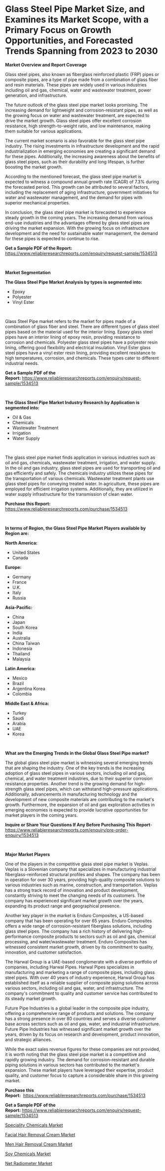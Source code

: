 <p><h1>Glass Steel Pipe Market Size, and Examines its Market Scope, with a Primary Focus on Growth Opportunities, and Forecasted Trends Spanning from 2023 to 2030</h1></p><p><strong>Market Overview and Report Coverage</strong></p>
<p><p>Glass steel pipes, also known as fiberglass reinforced plastic (FRP) pipes or composite pipes, are a type of pipe made from a combination of glass fiber and resin materials. These pipes are widely used in various industries including oil and gas, chemical, water and wastewater treatment, power generation, and infrastructure.</p><p>The future outlook of the glass steel pipe market looks promising. The increasing demand for lightweight and corrosion-resistant pipes, as well as the growing focus on water and wastewater treatment, are expected to drive the market growth. Glass steel pipes offer excellent corrosion resistance, high strength-to-weight ratio, and low maintenance, making them suitable for various applications.</p><p>The current market scenario is also favorable for the glass steel pipe industry. The rising investments in infrastructure development and the rapid industrialization in emerging economies are creating a significant demand for these pipes. Additionally, the increasing awareness about the benefits of glass steel pipes, such as their durability and long lifespan, is further boosting the market growth.</p><p>According to the mentioned forecast, the glass steel pipe market is expected to witness a compound annual growth rate (CAGR) of 7.3% during the forecasted period. This growth can be attributed to several factors, including the replacement of aging infrastructure, government initiatives for water and wastewater management, and the demand for pipes with superior mechanical properties.</p><p>In conclusion, the glass steel pipe market is forecasted to experience steady growth in the coming years. The increasing demand from various end-use industries and the advantages offered by glass steel pipes are driving the market expansion. With the growing focus on infrastructure development and the need for sustainable water management, the demand for these pipes is expected to continue to rise.</p></p>
<p><strong>Get a Sample PDF of the Report:</strong> <a href="https://www.reliableresearchreports.com/enquiry/request-sample/1534513">https://www.reliableresearchreports.com/enquiry/request-sample/1534513</a></p>
<p>&nbsp;</p>
<p><strong>Market Segmentation</strong></p>
<p><strong>The Glass Steel Pipe Market Analysis by types is segmented into:</strong></p>
<p><ul><li>Epoxy</li><li>Polyester</li><li>Vinyl Ester</li></ul></p>
<p>&nbsp;</p>
<p><p>Glass Steel Pipe market refers to the market for pipes made of a combination of glass fiber and steel. There are different types of glass steel pipes based on the material used for the interior lining. Epoxy glass steel pipes have an interior lining of epoxy resin, providing resistance to corrosion and chemicals. Polyester glass steel pipes have a polyester resin lining, offering good flexibility and electrical insulation. Vinyl Ester glass steel pipes have a vinyl ester resin lining, providing excellent resistance to high temperatures, corrosion, and chemicals. These types cater to different industrial needs.</p></p>
<p><strong>Get a Sample PDF of the Report:</strong>&nbsp;<a href="https://www.reliableresearchreports.com/enquiry/request-sample/1534513">https://www.reliableresearchreports.com/enquiry/request-sample/1534513</a></p>
<p>&nbsp;</p>
<p><strong>The Glass Steel Pipe Market Industry Research by Application is segmented into:</strong></p>
<p><ul><li>Oil & Gas</li><li>Chemicals</li><li>Wastewater Treatment</li><li>Irrigation</li><li>Water Supply</li></ul></p>
<p>&nbsp;</p>
<p><p>The glass steel pipe market finds application in various industries such as oil and gas, chemicals, wastewater treatment, irrigation, and water supply. In the oil and gas industry, glass steel pipes are used for transporting oil and gas efficiently and safely. The chemicals industry utilizes these pipes for the transportation of various chemicals. Wastewater treatment plants use glass steel pipes for conveying treated water. In agriculture, these pipes are employed for efficient irrigation systems. Additionally, they are utilized in water supply infrastructure for the transmission of clean water.</p></p>
<p><strong>Purchase this Report:</strong>&nbsp; <a href="https://www.reliableresearchreports.com/purchase/1534513">https://www.reliableresearchreports.com/purchase/1534513</a></p>
<p>&nbsp;</p>
<p><strong>In terms of Region, the Glass Steel Pipe Market Players available by Region are:</strong></p>
<p>
    <p> <strong> North America: </strong>
        <ul>
            <li>United States</li>
            <li>Canada</li>
        </ul>
        </p> 
    <p> <strong> Europe: </strong>
        <ul>
            <li>Germany</li>
            <li>France</li>
            <li>U.K.</li>
            <li>Italy</li>
            <li>Russia</li>
        </ul>
        </p> 
    <p> <strong> Asia-Pacific: </strong>
        <ul>
            <li>China</li>
            <li>Japan</li>
            <li>South Korea</li>
            <li>India</li>
            <li>Australia</li>
            <li>China Taiwan</li>
            <li>Indonesia</li>
            <li>Thailand</li>
            <li>Malaysia</li>
        </ul>
        </p> 
    <p> <strong> Latin America: </strong>
        <ul>
            <li>Mexico</li>
            <li>Brazil</li>
            <li>Argentina Korea</li>
            <li>Colombia</li>
        </ul>
        </p> 
    <p> <strong> Middle East & Africa: </strong>
        <ul>
            <li>Turkey</li>
            <li>Saudi</li>
            <li>Arabia</li>
            <li>UAE</li>
            <li>Korea</li>
        </ul>
    </p>
    </p>
<p>&nbsp;</p>
<p><strong>What are the Emerging Trends in the Global Glass Steel Pipe market?</strong></p>
<p><p>The global glass steel pipe market is witnessing several emerging trends that are shaping the industry. One of the key trends is the increasing adoption of glass steel pipes in various sectors, including oil and gas, chemical, and water treatment industries, due to their superior corrosion resistance properties. Another trend is the growing demand for high-strength glass steel pipes, which can withstand high-pressure applications. Additionally, advancements in manufacturing technology and the development of new composite materials are contributing to the market's growth. Furthermore, the expansion of oil and gas exploration activities in emerging economies is expected to provide lucrative opportunities for market players in the coming years.</p></p>
<p><strong>Inquire or Share Your Questions If Any Before Purchasing This Report</strong>- <a href="https://www.reliableresearchreports.com/enquiry/pre-order-enquiry/1534513">https://www.reliableresearchreports.com/enquiry/pre-order-enquiry/1534513</a></p>
<p>&nbsp;</p>
<p><strong>Major Market Players</strong></p>
<p><p>One of the players in the competitive glass steel pipe market is Veplas. Veplas is a Slovenian company that specializes in manufacturing industrial fiberglass-reinforced structural profiles and shapes. The company has been in operation for over 30 years, providing high-quality composite solutions to various industries such as marine, construction, and transportation. Veplas has a strong track record of innovation and product development, constantly striving to meet the changing needs of its customers. The company has experienced significant market growth over the years, expanding its product range and geographical presence.</p><p>Another key player in the market is Enduro Composites, a US-based company that has been operating for over 65 years. Enduro Composites offers a wide range of corrosion-resistant fiberglass solutions, including glass steel pipes. The company has a rich history of delivering high-performance composite products to sectors such as oil and gas, chemical processing, and water/wastewater treatment. Enduro Composites has witnessed consistent market growth, driven by its commitment to quality, innovation, and customer satisfaction.</p><p>The Harwal Group is a UAE-based conglomerate with a diverse portfolio of companies, including Harwal Pipes. Harwal Pipes specializes in manufacturing and marketing a range of composite pipes, including glass steel pipes. With over 40 years of industry experience, Harwal Group has established itself as a reliable supplier of composite piping solutions across various sectors, including oil and gas, water, and infrastructure. The company's commitment to quality and customer service has contributed to its steady market growth.</p><p>Future Pipe Industries is a global leader in the composite pipe industry, offering a comprehensive range of products and solutions. The company has a strong presence in over 80 countries and serves a diverse customer base across sectors such as oil and gas, water, and industrial infrastructure. Future Pipe Industries has witnessed significant market growth over the years, driven by its focus on research and development, product innovation, and strategic alliances.</p><p>While the exact sales revenue figures for these companies are not provided, it is worth noting that the glass steel pipe market is a competitive and rapidly growing industry. The demand for corrosion-resistant and durable piping solutions in various sectors has contributed to the market's expansion. These market players have leveraged their expertise, product quality, and customer focus to capture a considerable share in this growing market.</p></p>
<p><strong>Purchase this Report:</strong>&nbsp;&nbsp;<a href="https://www.reliableresearchreports.com/purchase/1534513">https://www.reliableresearchreports.com/purchase/1534513</a></p>
<p></p>
<p><strong>Get a Sample PDF of the Report:</strong>&nbsp;<a href="https://www.reliableresearchreports.com/enquiry/request-sample/1534513">https://www.reliableresearchreports.com/enquiry/request-sample/1534513</a></p>
<p><p><a href="https://github.com/luckyshygirl/Market-Research-Report-List-1/blob/main/speciality-chemicals-market.md">Speciality Chemicals Market</a></p><p><a href="https://medium.com/@tonikuhic/facial-hair-removal-cream-market-insights-into-market-cagr-market-trends-and-growth-strategies-93b33cd86755">Facial Hair Removal Cream Market</a></p><p><a href="https://medium.com/@theomorar2000/men-hair-removal-cream-market-exploring-market-share-market-trends-and-future-growth-5aba800d61ba">Men Hair Removal Cream Market</a></p><p><a href="https://github.com/vimar16th/Market-Research-Report-List-1/blob/main/soy-chemicals-market.md">Soy Chemicals Market</a></p><p><a href="https://medium.com/@favor.look.seal/net-radiometer-market-insights-into-market-cagr-market-trends-and-growth-strategies-640579873bbb">Net Radiometer Market</a></p></p>